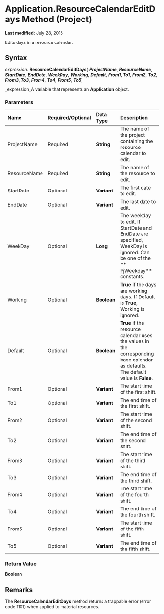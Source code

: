 
# Application.ResourceCalendarEditDays Method (Project)

 **Last modified:** July 28, 2015

Edits days in a resource calendar.

## Syntax

 _expression_. **ResourceCalendarEditDays**( **_ProjectName_**,  **_ResourceName_**,  **_StartDate_**,  **_EndDate_**,  **_WeekDay_**,  **_Working_**,  **_Default_**,  **_From1_**,  **_To1_**,  **_From2_**,  **_To2_**,  **_From3_**,  **_To3_**,  **_From4_**,  **_To4_**,  **_From5_**,  **_To5_**)

 _expression_A variable that represents an  **Application** object.


### Parameters



|**Name**|**Required/Optional**|**Data Type**|**Description**|
|:-----|:-----|:-----|:-----|
|ProjectName|Required| **String**|The name of the project containing the resource calendar to edit.|
|ResourceName|Required| **String**|The name of the resource to edit.|
|StartDate|Optional| **Variant**|The first date to edit.|
|EndDate|Optional| **Variant**|The last date to edit.|
|WeekDay|Optional| **Long**|The weekday to edit. If StartDate and EndDate are specified, WeekDay is ignored. Can be one of the  ** [PjWeekday](02572463-5e6d-e62e-6776-2e24359980aa.md)** constants.|
|Working|Optional| **Boolean**| **True** if the days are working days. If Default is **True**, Working is ignored.|
|Default|Optional| **Boolean**| **True** if the resource calendar uses the values in the corresponding base calendar as defaults. The default value is **False**.|
|From1|Optional| **Variant**|The start time of the first shift.|
|To1|Optional| **Variant**|The end time of the first shift.|
|From2|Optional| **Variant**|The start time of the second shift.|
|To2|Optional| **Variant**|The end time of the second shift.|
|From3|Optional| **Variant**|The start time of the third shift.|
|To3|Optional| **Variant**|The end time of the third shift.|
|From4|Optional| **Variant**|The start time of the fourth shift.|
|To4|Optional| **Variant**| The end time of the fourth shift.|
|From5|Optional| **Variant**|The start time of the fifth shift.|
|To5|Optional| **Variant**|The end time of the fifth shift.|

### Return Value

 **Boolean**


## Remarks

The  **ResourceCalendarEditDays** method returns a trappable error (error code 1101) when applied to material resources.

